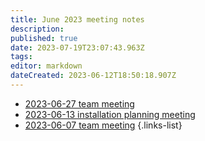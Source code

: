 ```yaml
---
title: June 2023 meeting notes
description: 
published: true
date: 2023-07-19T23:07:43.963Z
tags: 
editor: markdown
dateCreated: 2023-06-12T18:50:18.907Z
---
```


- [2023-06-27 team meeting](./2023-06/2023-06-27-team-meeting.md)
- [2023-06-13 installation planning meeting](./2023-06/2023-06-13-installation-planning-meeting.md)
- [2023-06-07 team meeting](./2023-06/2023-06-07-team-meeting.md)
{.links-list}
